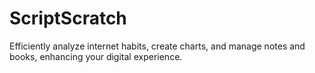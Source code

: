 # ScriptScratch
Efficiently analyze internet habits, create charts, and manage notes and books, enhancing your digital experience.
